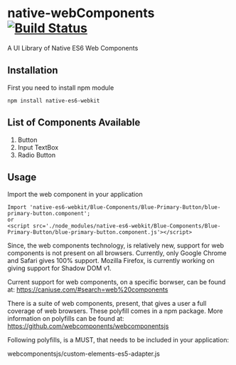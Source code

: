# native-webComponents [![Build Status](https://travis-ci.org/malhar12/native-webComponents.svg?branch=master)](https://travis-ci.org/malhar12/native-webComponents)
A UI Library of Native ES6 Web Components

## Installation
First you need to install npm module

    npm install native-es6-webkit

## List of Components Available
1. Button
2. Input TextBox
3. Radio Button
## Usage
Import the web component in your application

    Import 'native-es6-webkit/Blue-Components/Blue-Primary-Button/blue-primary-button.component';
    or
    <script src='./node_modules/native-es6-webkit/Blue-Components/Blue-Primary-Button/blue-primary-button.component.js'></script>

Since, the web components technology, is relatively new, support for web components is not present on all browsers. Currently, only Google Chrome and Safari gives 100% support. Mozilla Firefox, is currently working on giving support for Shadow DOM v1.

Current support for web components, on a specific borwser, can be found at:
https://caniuse.com/#search=web%20components

There is a suite of web components, present, that gives a user a full coverage of web browsers. These polyfill comes in a npm package. More information on polyfills can be found at:
https://github.com/webcomponents/webcomponentsjs

Following polyfills, is a MUST, that needs to be included in your application:

webcomponentsjs/custom-elements-es5-adapter.js
